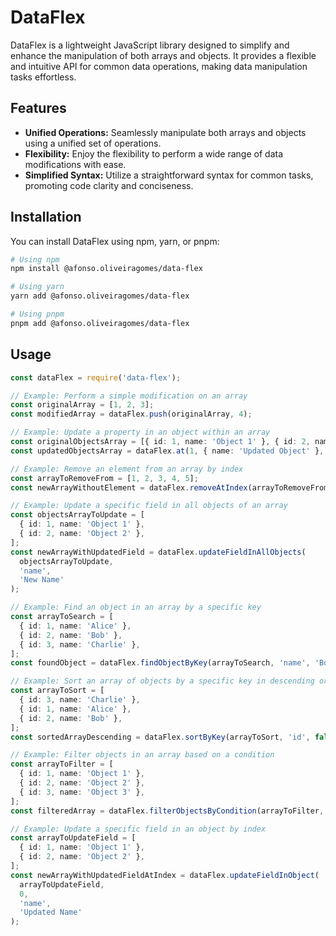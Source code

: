 # DataFlex

DataFlex is a lightweight JavaScript library designed to simplify and enhance the manipulation of both arrays and objects. It provides a flexible and intuitive API for common data operations, making data manipulation tasks effortless.

## Features

- **Unified Operations:** Seamlessly manipulate both arrays and objects using a unified set of operations.
- **Flexibility:** Enjoy the flexibility to perform a wide range of data modifications with ease.
- **Simplified Syntax:** Utilize a straightforward syntax for common tasks, promoting code clarity and conciseness.

## Installation

You can install DataFlex using npm, yarn, or pnpm:

```bash
# Using npm
npm install @afonso.oliveiragomes/data-flex

# Using yarn
yarn add @afonso.oliveiragomes/data-flex

# Using pnpm
pnpm add @afonso.oliveiragomes/data-flex
```

## Usage

```typescript
const dataFlex = require('data-flex');

// Example: Perform a simple modification on an array
const originalArray = [1, 2, 3];
const modifiedArray = dataFlex.push(originalArray, 4);

// Example: Update a property in an object within an array
const originalObjectsArray = [{ id: 1, name: 'Object 1' }, { id: 2, name: 'Object 2' }];
const updatedObjectsArray = dataFlex.at(1, { name: 'Updated Object' }, originalObjectsArray);

// Example: Remove an element from an array by index
const arrayToRemoveFrom = [1, 2, 3, 4, 5];
const newArrayWithoutElement = dataFlex.removeAtIndex(arrayToRemoveFrom, 2);

// Example: Update a specific field in all objects of an array
const objectsArrayToUpdate = [
  { id: 1, name: 'Object 1' },
  { id: 2, name: 'Object 2' },
];
const newArrayWithUpdatedField = dataFlex.updateFieldInAllObjects(
  objectsArrayToUpdate,
  'name',
  'New Name'
);

// Example: Find an object in an array by a specific key
const arrayToSearch = [
  { id: 1, name: 'Alice' },
  { id: 2, name: 'Bob' },
  { id: 3, name: 'Charlie' },
];
const foundObject = dataFlex.findObjectByKey(arrayToSearch, 'name', 'Bob');

// Example: Sort an array of objects by a specific key in descending order
const arrayToSort = [
  { id: 3, name: 'Charlie' },
  { id: 1, name: 'Alice' },
  { id: 2, name: 'Bob' },
];
const sortedArrayDescending = dataFlex.sortByKey(arrayToSort, 'id', false);

// Example: Filter objects in an array based on a condition
const arrayToFilter = [
  { id: 1, name: 'Object 1' },
  { id: 2, name: 'Object 2' },
  { id: 3, name: 'Object 3' },
];
const filteredArray = dataFlex.filterObjectsByCondition(arrayToFilter, obj => obj.id > 1);

// Example: Update a specific field in an object by index
const arrayToUpdateField = [
  { id: 1, name: 'Object 1' },
  { id: 2, name: 'Object 2' },
];
const newArrayWithUpdatedFieldAtIndex = dataFlex.updateFieldInObject(
  arrayToUpdateField,
  0,
  'name',
  'Updated Name'
);
```
